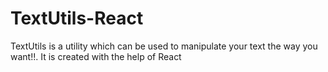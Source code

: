 # TextUtils-React
 TextUtils is a utility which can be used to manipulate your text the way you want!!. It is created with the help of React
